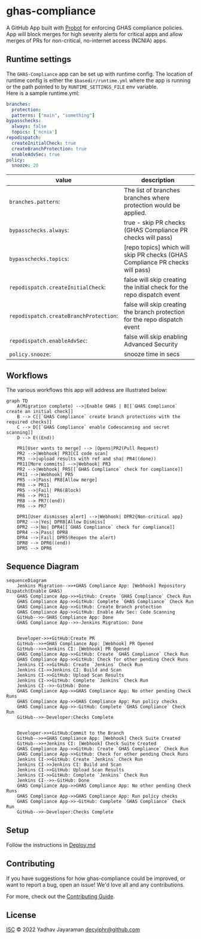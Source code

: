 # ghas-compliance

A GitHub App built with [Probot](https://github.com/probot/probot) for enforcing GHAS compliance policies.  
App will block merges for high severity alerts for critical apps and allow merges of PRs for non-critical, no-internet access (NCNIA) apps.  

## Runtime settings
The `GHAS-Compliance` app can be set up with runtime config. The location of runtime config is either the `$basedir/runtime.yml` where the app is running or the path pointed to by `RUNTIME_SETTINGS_FILE` env variable.   
Here is a sample runtime.yml:
```yaml
branches:
  protection:
  patterns: ["main", "something"]
bypasschecks:
  always: false
  topics: ['ncnia']
repodispatch:
  createInitialCheck: true
  createBranchProtection: true
  enableAdvSec: true
policy:
  snooze: 20
```
|value|description
|--|--|
`branches.pattern`:| The list of branches branches where protection would be applied.  
`bypasschecks.always`:| true - skip PR checks (GHAS Compliance PR checks will pass)
`bypasschecks.topics`:| [repo topics] which will skip PR checks (GHAS Compliance PR checks will pass)
`repodispatch.createInitialCheck`:| false will skip creating the initial check for the repo dispatch event
`repodispatch.createBranchProtection`:| false will skip creating the branch protection for the repo dispatch event
`repodispatch.enableAdvSec`:| false will skip enabling Advanced Security
`policy.snooze`:| snooze time in secs


## Workflows
The various workflows this app will address are illustrated below:


```mermaid
graph TD
    A(Migration complete) -->|Enable GHAS | B[[`GHAS Compliance` create an initial check]]
    B --> C[[`GHAS Compliance` create branch protections with the required checks]]
    C --> D[[`GHAS Compliance` enable Codescanning and secret scanning]]
    D --> E((End))

    PR1[User wants to merge] --> |Opens|PR2(Pull Request)
    PR2 -->|Webhook| PR3[CI code scan]
    PR3 -->|upload results with ref and sha| PR4((done))
    PR11[More commits] -->|Webhook| PR3
    PR2 -->|Webhook| PR5[[`GHAS Compliance` check for compliance]]
    PR11 -->|Webhook| PR5
    PR5 -->|Pass| PR8[Allow merge]
    PR8 --> PR11
    PR5 -->|Fail| PR6(Block)
    PR6 --> PR11
    PR8 --> PR7((end))
    PR6 --> PR7

    DPR1[User dismisses alert] -->|Webhook| DPR2{Non-critical app}
    DPR2 -->|Yes| DPR8[Allow Dismiss]
    DPR2 -->|No| DPR4[[`GHAS Compliance` check for compliance]]
    DPR4 -->|Pass| DPR8
    DPR4 -->|Fail| DPR5(Reopen the alert)
    DPR8 --> DPR6((end))
    DPR5 --> DPR6
```

## Sequence Diagram

```mermaid
sequenceDiagram
    Jenkins Migration-->>+GHAS Compliance App: [Webhook] Repository Dispatch(Enable GHAS)
    GHAS Compliance App->>+GitHub: Create `GHAS Compliance` Check Run
    GHAS Compliance App->>GitHub: Complete `GHAS Compliance` Check Run
    GHAS Compliance App->>GitHub: Create Branch protection
    GHAS Compliance App->>GitHub: Enable Adv Sec: Code Scanning
    GitHub-->>-GHAS Compliance App: Done
    GHAS Compliance App-->>-Jenkins Migration: Done


    Developer->>+GitHub:Create PR
    GitHub-->>+GHAS Compliance App: [Webhook] PR Opened
    GitHub-->>+Jenkins CI: [Webhook] PR Opened
    GHAS Compliance App->>GitHub: Create `GHAS Compliance` Check Run
    GHAS Compliance App->>GitHub: Check for other pending Check Runs
    Jenkins CI->>GitHub: Create `Jenkins` Check Run
    Jenkins CI->>Jenkins CI: Build and Scan
    Jenkins CI->>GitHub: Upload Scan Results
    Jenkins CI->>GitHub: Complete `Jenkins` Check Run
    Jenkins CI-->>-GitHub: Done
    GHAS Compliance App->>GHAS Compliance App: No other pending Check Runs
    GHAS Compliance App->>GHAS Compliance App: Run policy checks
    GHAS Compliance App->>-GitHub: Complete `GHAS Compliance` Check Run
    GitHub-->>-Developer:Checks Complete


    Developer->>+GitHub:Commit to the Branch
    GitHub-->>+GHAS Compliance App: [Webhook] Check Suite Created
    GitHub-->>+Jenkins CI: [Webhook] Check Suite Created
    GHAS Compliance App->>GitHub: Create `GHAS Compliance` Check Run
    GHAS Compliance App->>GitHub: Check for other pending Check Runs
    Jenkins CI->>GitHub: Create `Jenkins` Check Run
    Jenkins CI->>Jenkins CI: Build and Scan
    Jenkins CI->>GitHub: Upload Scan Results
    Jenkins CI->>GitHub: Complete `Jenkins` Check Run
    Jenkins CI-->>-GitHub: Done
    GHAS Compliance App->>GHAS Compliance App: No other pending Check Runs
    GHAS Compliance App->>GHAS Compliance App: Run policy checks
    GHAS Compliance App->>-GitHub: Complete `GHAS Compliance` Check Run
    GitHub-->>-Developer:Checks Complete
```
## Setup

Follow the instructions in [Deploy.md](docs/deploy.md)

## Contributing

If you have suggestions for how ghas-compliance could be improved, or want to report a bug, open an issue! We'd love all and any contributions.

For more, check out the [Contributing Guide](CONTRIBUTING.md).

## License

[ISC](LICENSE) © 2022 Yadhav Jayaraman <decyjphr@github.com>
